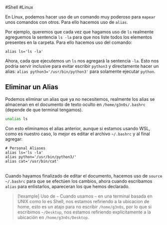 #Shell #Linux

En Linux, podemos hacer uso de un comando muy poderoso para `mapear` unos comandos con otros. Para ello hacemos uso de `alias`.

Por ejemplo, queremos que cada vez que hagamos uso de `ls` realmente agreguemos la sentencia `ls -la` para que nos liste todos los elementos presentes en la carpeta. Para ello  hacemos uso del comando:

```shell
alias ls='ls -la'
```

Ahora, cada que ejecutemos un `ls` nos agregará la sentencia `-la`. Esto nos podría servir inclusive para evitar escribir `python3` y directamente hacer un alias: `alias python3='/usr/bin/python3'` para solamente ejecutar `python`.

## Eliminar un Alias

Podemos eliminar un alias que ya no necesitemos, realmente los alias se almacenan en el documento de texto oculto en `/home/g3n0s/.bashrc` (depende de que terminal tengamos).

```bash
unalias ls
```

Con esto eliminamos el alias anterior, aunque si estamos usando WSL, como es nuestro caso, lo mejor es editar el archivo `~/.bashrc` y al final agregar:

```
# Personal Aliases
alias ls='ls -la'
alias python='/usr/bin/python3/'
alias cat='/usr/bin/cat'
```
\
Cuando hayamos finalizado de editar el documento, hacemos uso de `source ~/.bashrc` para que se efectúen los cambios, ahora cuando escribamos `alias` para enlistarlos, apareceran los que hemos declarado.

> [!example] Uso de `~`
> Cuando usamos `~` en una terminal basada en UNIX como lo es Shell, nos estamos refiriendo a la ubicacion de home, esto es un atajo para no escribir `/home/g3n0s`, por lo que si escribimos `~/Desktop`, nos estamos refiriendo explícitamente a la ubicación en `/home/g3n0s/Desktop`.


